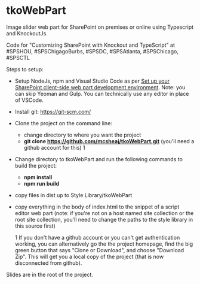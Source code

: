 # tkoWebPart
Image slider web part for SharePoint on premises or online using Typescript and KnockoutJs.

Code for "Customizing SharePoint with Knockout and TypeScript" at #SPSHOU, #SPSChigagoBurbs, #SPSDC, #SPSAtlanta, #SPSChicago, #SPSCTL

Steps to setup:

- Setup NodeJs, npm and Visual Studio Code as per [Set up your SharePoint client-side web part development environment](https://dev.office.com/sharepoint/docs/spfx/set-up-your-development-environment).  Note: you can skip Yeoman and Gulp.  You can technically use any editor in place of VSCode.
- Install git: https://git-scm.com/
- Clone the project on the command line:
    - change directory to where you want the project
    - **git clone https://github.com/mcsheaj/tkoWebPart.git** (you'll need a github account for this) 1
- Change directory to tkoWebPart and run the following commands to build the project:
    - **npm install**
    - **npm run build**
- copy files in dist up to Style Library/tkoWebPart
- copy everything in the body of index.html to the snippet of a script editor web part (note: if you're not on a host named site collection or the root site collection, you'll need to change the paths to the style library in this source first)

     1 If you don't have a github account or you can't get authentication working, you can alternatively go the the project homepage, find the big green button that says "Clone or Download", and choose "Download Zip".  This will get you a local copy of the project (that is now disconnected from github).

Slides are in the root of the project.

